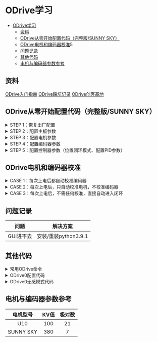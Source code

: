 <!--
 * @Description: ODrive学习
 * @Version: 1.0
 * @Author: Amamiya
 * @Date: 2021-11-03 22:10:31
 * @LastEditors: Amamiya
 * @LastEditTime: 2021-11-06 22:07:49
-->
# ODrive学习
- [ODrive学习](#odrive学习)
  - [资料](#资料)
  - [ODrive从零开始配置代码（完整版/SUNNY SKY）](#odrive从零开始配置代码完整版sunny-sky)
  - [ODrive电机和编码器校准](#odrive电机和编码器校准)5
  - [问题记录](#问题记录)
  - [其他代码](#其他代码)
  - [电机与编码器参数参考](#电机与编码器参数参考)
## 资料
[ODrive入门指南](https://blog.csdn.net/abf1234444/category_9555991.html)
[ODrive踩坑记录](https://blog.csdn.net/mark_md/category_11133983.html)
[ODrive创客基地](https://blog.csdn.net/gjy_skyblue/category_10813011.html)

## ODrive从零开始配置代码（完整版/SUNNY SKY）
<details>
<summary>STEP 1：恢复出厂配置</summary>

odrv0.erase_configuration() # 恢复出厂配置
</details>
<details>
<summary>STEP 2：配置主板参数</summary>

odrv0.config.brake_resistance = 0 # 配置AUX接口上的制动电阻值（常见的为0.47、2.0Ω），如没接则配置为0

odrv0.config.dc_bus_undervoltage_trip_level = 8.0 # 配置低压保护阈值（V）

odrv0.config.dc_bus_overvoltage_trip_level = 56.0 # 配置高压保护阈值（V）

odrv0.config.dc_max_positive_current = 50.0 # 配置过流保护阈值（A）

odrv0.config.dc_max_negative_current = -5.0 # 配置反向电流阈值（电机制动产生的反向电流）（A）

odrv0.config.max_regen_current = 0 # 配置回充电流值（根据供电电池的参数配置，开关电源供电配置为0）（A）

odrv0.save_configuration() # 保存参数
</details>
<details>
<summary>STEP 3：配置电机参数</summary>

odrv0.axis0.motor.config.pole_pairs = 7 # 配置电机0极对数，根据博客开篇的介绍，自己去数磁极个数，然后/2

odrv0.axis0.motor.config.current_lim = 35 # 配置电机0的限制电流（A）

odrv0.axis0.motor.config.requested_current_range = 60 # 配置电机0的电流采样阈值（A）

odrv0.axis0.motor.config.calibration_current = 10 # 配置电机0校准时的电流阈值（根据自己电机的负载状况酌情配置）（A）

odrv0.axis0.motor.config.motor_type = MOTOR_TYPE_HIGH_CURRENT # 配置电机0类型。目前支持两种电机：大电流电机（MOTOR_TYPE_HIGH_CURRENT）和云台电机（MOTOR_TYPE_GIMBAL）

odrv0.save_configuration() # 保存参数

odrv0.axis1.motor.config.pole_pairs = 21 # 配置电机0极对数，根据博客开篇的介绍，自己去数磁极个数，然后/2

odrv0.axis1.motor.config.current_lim = 35 # 配置电机0的限制电流（A）

odrv0.axis1.motor.config.requested_current_range = 60 # 配置电机0的电流采样阈值（A）

odrv0.axis1.motor.config.calibration_current = 10 # 配置电机0校准时的电流阈值（根据自己电机的负载状况酌情配置）（A）

odrv0.axis1.motor.config.motor_type = MOTOR_TYPE_HIGH_CURRENT # 配置电机0类型。目前支持两种电机：大电流电机（MOTOR_TYPE_HIGH_CURRENT）和云台电机（MOTOR_TYPE_GIMBAL）

odrv0.save_configuration() # 保存参数
</details>
<details>
<summary>STEP 4：配置编码器参数</summary>

odrv0.axis0.encoder.config.mode = ENCODER_MODE_SPI_ABS_AMS # 配置电机0编码器类型。ENCODER_MODE_INCREMENTAL 使用的是ABI正交（增量）编码器。ENCODER_MODE_SPI_ABS_AMS 使用AMS磁编码器-AS5047/AS5048。

odrv0.axis0.encoder.config.abs_spi_cs_gpio_pin = 4 # 设置CSn片选的引脚，ODrive J3接口GPIO3-8任选一个作为CS，这里我使用GPIO4

odrv0.axis0.encoder.config.cpr = 2**14 # 配置电机0编码器CPR（每转一圈，编码器的计数），AS5047P的最大分辨率为14位（16384）

odrv0.axis0.encoder.config.bandwidth = 3000 # 编码器带宽设置，CPR值越高带宽设置的也越高

odrv0.axis0.encoder.config.calib_range = 10 #编码器精度，类型为 `float`，单位为 `圆周角度∠` （这个值可以适当的大一些，避免环境干扰）。电机实际转动角度和开环移动距离之间允许的最大误差，超过此误差将报错ERROR_CPR_OUT_OF_RANGE。

odrv0.save_configuration() # 保存参数

odrv0.axis1.encoder.config.mode = ENCODER_MODE_SPI_ABS_AMS # 配置电机0编码器类型。ENCODER_MODE_INCREMENTAL 使用的是ABI正交（增量）编码器。ENCODER_MODE_SPI_ABS_AMS 使用AMS磁编码器-AS5047/AS5048。

odrv0.axis1.encoder.config.abs_spi_cs_gpio_pin = 4 # 设置CSn片选的引脚，ODrive J3接口GPIO3-8任选一个作为CS，这里我使用GPIO4

odrv0.axis1.encoder.config.cpr = 2**14 # 配置电机0编码器CPR（每转一圈，编码器的计数），AS5047P的最大分辨率为14位（16384）

odrv0.axis1.encoder.config.bandwidth = 3000 # 编码器带宽设置，CPR值越高带宽设置的也越高

odrv0.axis1.encoder.config.calib_range = 10 #编码器精度，类型为 `float`，单位为 `圆周角度∠` （这个值可以适当的大一些，避免环境干扰）。电机实际转动角度和开环移动距离之间允许的最大误差，超过此误差将报错ERROR_CPR_OUT_OF_RANGE。

odrv0.save_configuration() # 保存参数

</details>
<details>
<summary>STEP 5：配置控制器参数（位置闭环模式、配置PID参数）</summary>

odrv0.axis0.controller.config.control_mode = CONTROL_MODE_POSITION_CONTROL # 配置电机0控制模式，为位置闭环控制

odrv0.axis0.controller.config.vel_limit = 120 # 配置电机0最大转速（转/秒）（电机kv值 * 电压 / 60）

odrv0.axis0.controller.config.pos_gain = 20 # 配置位置环增益：20

odrv0.axis0.controller.config.vel_gain = 0.05 # 配置速度环增益：0.05

odrv0.axis0.controller.config.vel_integrator_gain = 0.02 # 配置积分增益：0.02

odrv0.axis0.controller.config.input_mode = INPUT_MODE_TRAP_TRAJ # 配置输入模式为：梯形轨迹模式

odrv0.axis0.trap_traj.config.vel_limit = 50 # 配置梯形模式下的电机转速阈值（转/秒）

odrv0.axis0.trap_traj.config.accel_limit = 10 # 配置梯形运动模式下的加速加速度；数值大小影响动作跟随效果，大则跟随快；小则跟随慢。

odrv0.axis0.trap_traj.config.decel_limit = 10 # 配置梯形运动模式下的减速加速度

odrv0.save_configuration() # 保存参数

odrv0.reboot() # 重启驱动器

</details>

## ODrive电机和编码器校准
<details>
<summary>CASE 1：每次上电后都自动校准编码器</summary>

odrv0.axis0.requested_state = AXIS_STATE_MOTOR_CALIBRATION # 进行电机参数校准（运行后电机会发出哔~的一声）

odrv0.axis0.motor.config.pre_calibrated = True # 设置电机预校准。（不用每次上电都哔~的一声）驱动器会将本次校准值保存，避免上电启动后自动校准，以加快启动速度。

odrv0.axis0.requested_state = AXIS_STATE_ENCODER_OFFSET_CALIBRATION # 进行编码器校准（运行后，电机会正转一圈再反转一圈）

odrv0.axis0.error # 查看错误，如果为0，则为无错。否则请断电后重启，重试校准。

odrv0.axis0.requested_state = AXIS_STATE_CLOSED_LOOP_CONTROL # 配置电机为闭环模式

odrv0.axis0.controller.input_pos = 10 # （测试运动）控制电机运行到10圈的位置

odrv0.axis0.controller.input_pos = 0 # （测试运动）控制电机运行到0圈的位置

odrv0.axis0.config.startup_encoder_offset_calibration = True # 设置ODrive上电启动时，自动校准编码器

odrv0.axis0.config.startup_closed_loop_control = True # 设置ODrive上电启动时，自动进入闭环模式

odrv0.save_configuration() # 保存参数

odrv0.reboot() # 重启驱动器

</details>

<details>
<summary>CASE 2：每次上电后，只自动校准电机，不校准编码器</summary>

odrv0.axis0.requested_state = AXIS_STATE_MOTOR_CALIBRATION # 进行电机参数校准（运行后电机会发出哔~的一声）

odrv0.axis0.config.startup_motor_calibration = True # 设置ODrive上电启动后，自动校准电机

odrv0.axis0.requested_state = AXIS_STATE_ENCODER_OFFSET_CALIBRATION # 进行编码器校准（运行后，电机会正转一圈再反转一圈）

odrv0.axis0.encoder.config.pre_calibrated = True # 设置编码器预校准。（不用每次上电都右转一圈又左转一圈）驱动器会将本次校准值保存，避免上电启动后自动校准，以加快启动速度。

odrv0.axis0.config.startup_encoder_offset_calibration = False # 关闭ODrive上电启动时，自动校准编码器

odrv0.axis0.requested_state = AXIS_STATE_CLOSED_LOOP_CONTROL # 配置电机为闭环模式

odrv0.axis0.config.startup_closed_loop_control = True # 设置ODrive上电启动时，自动进入闭环模式

odrv0.save_configuration() # 保存参数

odrv0.reboot() # 重启驱动器

odrv0.axis0.encoder.config.calib_range = 0.1 #当因编码器精度误差，而导致失步时，考虑增加以下选项
odrv0.axis0.encoder.config.calib_range = 10  #编码器精度，类型为 `float`，单位为 `圆周角度∠`  电机实际转动角度和开环移动距离之间允许的最大误差，超过此误差将报错ERROR_CPR_OUT_OF_RANGE。

odrv0.save_configuration() # 保存参数

</details>
<details>
<summary>CASE 3：每次上电后，不需任何校准，直接自动进入闭环</summary>

odrv0.axis0.requested_state = AXIS_STATE_MOTOR_CALIBRATION # 进行电机参数校准（运行后电机会发出哔~的一声）
 
odrv0.axis0.motor.config.pre_calibrated = True # 设置电机预校准（不用每次上电都哔~的一声）驱动器会将本次校准值保存，避免上电启动后自动校准，以加快启动速度。

odrv0.axis0.config.startup_motor_calibration = False # 关闭ODrive上电启动后，自动校准电机

odrv0.axis0.requested_state = AXIS_STATE_ENCODER_OFFSET_CALIBRATION # 进行编码器校准（运行后，电机会正转一圈再反转一圈）

odrv0.axis0.encoder.config.pre_calibrated = True # 设置编码器预校准（不用每次上电都右转一圈又左转一圈） 驱动器会将本次校准值保存，避免上电启动后自动校准，以加快启动速度。

odrv0.save_configuration() # 保存参数

odrv0.reboot() # 重启驱动器

</details>

## 问题记录
|问题|解决方案|
|:--:|:--:|
|GUI进不去|安装/重装python3.9.1|

## 其他代码
<details>
<summary>常用ODrive命令</summary>

odrivetool #启动odrivetool

odrv0.vbus_voltage  # 电压检测

odrv0.axis0.error  # 错误检查

dump_errors(odrv0) #查看错误

dump_errors(odrv0, True) #清除错误（如果报错ODrive不会继续执行电机旋转指令）

odrv0.reboot() #重启ODrive

odrv0.axis0.requested_state = AXIS_STATE_FULL_CALIBRATION_SEQUENCE #校准电机和编码器

odrv0.axis0.requested_state = AXIS_STATE_CLOSED_LOOP_CONTROL #进入闭环控制

odrv0.axis0.motor #检查电机参数设置

odrv0.axis0.encoder #检查编码器参数设置

odrv0.axis0.encoder.shadow_count #读取当前编码器度数
odrv0.axis1.encoder.shadow_count 

quit #退出odrivetool
</details>

<details>
<summary>ODrive0配置代码</summary>
odrv0.axis0.motor.config.current_lim = 30
odrv0.axis0.motor.config.requested_current_range = 70
odrv0.axis0.motor.config.calibration_current = 20
odrv0.axis0.controller.config.vel_limit = 2000
odrv0.config.brake_resistance = 0
odrv0.axis0.motor.config.pole_pairs = 21
odrv0.axis0.motor.config.motor_type = 0
odrv0.axis0.encoder.config.cpr = 4000

odrv0.axis1.motor.config.current_lim = 30
odrv0.axis1.motor.config.requested_current_range = 70
odrv0.axis1.motor.config.calibration_current = 20
odrv0.axis1.controller.config.vel_limit = 2000
odrv0.config.brake_resistance = 0
odrv0.axis1.motor.config.pole_pairs = 21
odrv0.axis1.motor.config.motor_type = 0
odrv0.axis1.encoder.config.cpr = 16384
</details>

<details>
<summary>ODrive0无感模式代码</summary>
<!-- odrv0.axis0.controller.config.vel_gain = 0.01
odrv0.axis0.controller.config.vel_integrator_gain = 0.05
odrv0.axis0.controller.config.control_mode = CONTROL_MODE_VELOCITY_CONTROL
odrv0.axis0.controller.config.vel_limit = <a value greater than axis.config.sensorless_ramp.vel / (2pi * <pole_pairs>)>
odrv0.axis0.motor.config.current_lim = 2 * odrv0.axis0.config.sensorless_ramp.current
odrv0.axis0.sensorless_estimator.config.pm_flux_linkage = 5.51328895422 / (<pole pairs> * <motor kv>)
odrv0.axis0.config.enable_sensorless_mode = True -->

odrv0.axis0.controller.config.vel_gain = 0.01
odrv0.axis0.controller.config.vel_integrator_gain = 0.05
odrv0.axis0.controller.config.control_mode = CONTROL_MODE_VELOCITY_CONTROL
odrv0.axis0.controller.config.vel_limit = 2000
odrv0.axis0.motor.config.current_lim = 2 * odrv0.axis0.config.sensorless_ramp.current
odrv0.axis0.sensorless_estimator.config.pm_flux_linkage = 5.51328895422 / 2100
odrv0.axis0.config.enable_sensorless_mode = True
</details>

## 电机与编码器参数参考
|电机型号|KV值|极对数|
|:--:|:--:|:--:|
|U10|100|21|
|SUNNY SKY|380|7|

